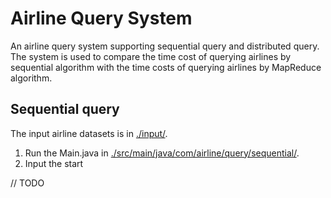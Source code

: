 # Airline Query System
An airline query system supporting sequential query and distributed query. The system is used to compare the time cost of querying airlines by sequential algorithm with the time costs of querying airlines by MapReduce algorithm.

## Sequential query
The input airline datasets is in [./input/](https://github.com/icycoke/airline-query-system/tree/master/input).
1. Run the Main.java in [./src/main/java/com/airline/query/sequential/](https://github.com/icycoke/airline-query-system/tree/master/src/main/java/com/airline/query/sequential).
2. Input the start 

// TODO
